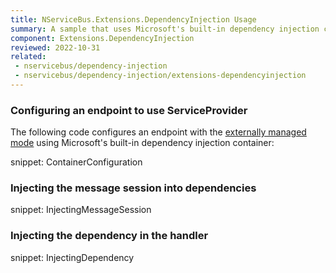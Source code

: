 ```yaml
---
title: NServiceBus.Extensions.DependencyInjection Usage
summary: A sample that uses Microsoft's built-in dependency injection container
component: Extensions.DependencyInjection
reviewed: 2022-10-31
related:
 - nservicebus/dependency-injection
 - nservicebus/dependency-injection/extensions-dependencyinjection
---
```


### Configuring an endpoint to use ServiceProvider

The following code configures an endpoint with the [externally managed mode](/nservicebus/dependency-injection/#externally-managed-mode) using Microsoft's built-in dependency injection container:

snippet: ContainerConfiguration

### Injecting the message session into dependencies

snippet: InjectingMessageSession

### Injecting the dependency in the handler

snippet: InjectingDependency
